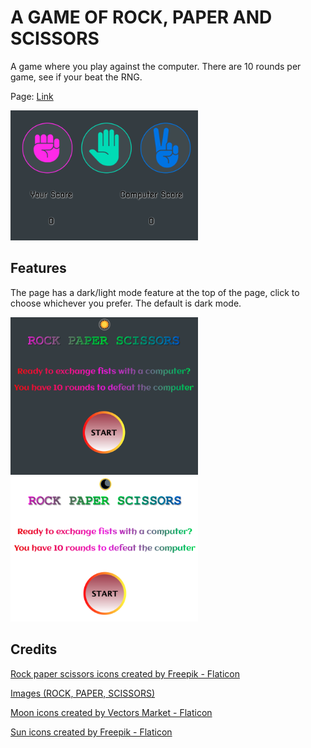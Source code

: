 # A GAME OF ROCK, PAPER AND SCISSORS

A game where you play against the computer.
There are 10 rounds per game, see if your beat the RNG.

Page: [Link](https://main.d26opxm1d4wy6x.amplifyapp.com/)

<img src="images_logos/Screenshot%202022-12-05%20at%2012.20.24%20am.png" width="300"/>

## Features

The page has a dark/light mode feature at the top of the page, click to choose whichever you prefer.
The default is dark mode.

<img src="images_logos/Screenshot%202022-12-05%20at%2012.20.00%20am.png" width="300px"/>
<img src="images_logos/Screenshot%202022-12-05%20at%2012.20.11%20am.png" width="300px"/>

## Credits

<a href="https://www.flaticon.com/free-icons/rock-paper-scissors" title="rock paper scissors icons">Rock paper scissors icons created by Freepik - Flaticon</a>

<a href="https://www.vecteezy.com/?utm_source=vecteezy-download&utm_medium=license-info-pdf&utm_campaign=license-info-document"> Images (ROCK, PAPER, SCISSORS)</a>

<a href="https://www.flaticon.com/free-icons/moon" title="moon icons">Moon icons created by Vectors Market - Flaticon</a>

<a href="https://www.flaticon.com/free-icons/sun" title="sun icons">Sun icons created by Freepik - Flaticon</a>
